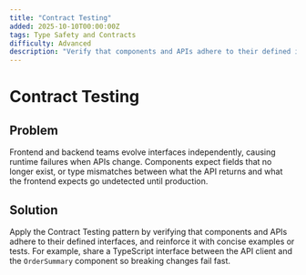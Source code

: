 ```yaml
---
title: "Contract Testing"
added: 2025-10-10T00:00:00Z
tags: Type Safety and Contracts
difficulty: Advanced
description: "Verify that components and APIs adhere to their defined interfaces."
---
```

# Contract Testing

## Problem

Frontend and backend teams evolve interfaces independently, causing runtime failures when APIs change. Components expect fields that no longer exist, or type mismatches between what the API returns and what the frontend expects go undetected until production.

## Solution

Apply the Contract Testing pattern by verifying that components and APIs adhere to their defined interfaces, and reinforce it with concise examples or tests. For example, share a TypeScript interface between the API client and the `OrderSummary` component so breaking changes fail fast.

